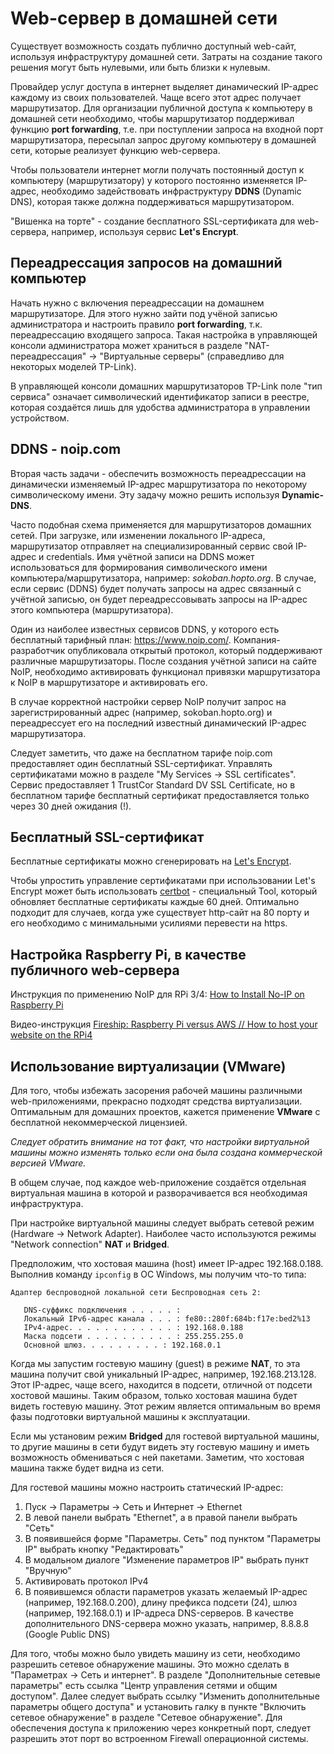 # Web-сервер в домашней сети

Существует возможность создать публично доступный web-сайт, используя инфраструктуру домашней сети. Затраты на создание такого решения могут быть нулевыми, или быть близки к нулевым.

Провайдер услуг доступа в интернет выделяет динамический IP-адрес каждому из своих пользователей. Чаще всего этот адрес получает маршрутизатор. Для организации публичной доступа к компьютеру в домашней сети необходимо, чтобы маршрутизатор поддерживал функцию **port forwarding**, т.е. при поступлении запроса на входной порт маршрутизатора, пересылал запрос другому компьютеру в домашней сети, которые реализует функцию web-сервера.

Чтобы пользователи интернет могли получать постоянный доступ к компьютеру (маршрутизатору) у которого постоянно изменяется IP-адрес, необходимо задействовать инфраструктуру **DDNS** (Dynamic DNS), которая также должна поддерживаться маршрутизатором.

"Вишенка на торте" - создание бесплатного SSL-сертификата для web-сервера, например, используя сервис **Let's Encrypt**.

## Переадрессация запросов на домашний компьютер

Начать нужно с включения переадрессации на домашнем маршрутизаторе. Для этого нужно зайти под учёной записью администратора и настроить правило **port forwarding**, т.к. переадрессацию входящего запроса. Такая настройка в управляющей консоли администратора может храниться в разделе "NAT-переадрессация" -> "Виртуальные серверы" (справедливо для некоторых моделей TP-Link).

В управляющей консоли домашних маршрутизаторов TP-Link поле "тип сервиса" означает символический идентификатор записи в реестре, которая создаётся лишь для удобства администратора в управлении устройством.

## DDNS - noip.com

Вторая часть задачи - обеспечить возможность переадрессации на динамически изменяемый IP-адрес маршрутизатора по некоторому символическому имени. Эту задачу можно решить  используя **Dynamic-DNS**.

Часто подобная схема применяется для маршрутизаторов домашних сетей. При загрузке, или изменении локального IP-адреса, маршрутизатор отправляет на специализированный сервис свой IP-адрес и credentials. Имя учётной записи на DDNS может использоваться для формирования символического имени компьютера/маршрутизатора, например: _sokoban.hopto.org_. В случае, если сервис (DDNS) будет получать запросы на адрес связанный с учётной записью, он будет переадрессовывать запросы на IP-адрес этого компьютера (маршрутизатора).

Один из наиболее известных сервисов DDNS, у которого есть бесплатный тарифный план: https://www.noip.com/. Компания-разработчик опубликовала открытый протокол, который поддерживают различные маршрутизаторы. После создания учётной записи на сайте NoIP, необходимо активировать функционал привязки маршрутизатора к NoIP в маршрутизаторе и активировать его.

В случае корректной настройки сервер NoIP получит запрос на зарегистрированный адрес (например, sokoban.hopto.org) и переадрессует его на последний известный динамический IP-адрес маршрутизатора.

Следует заметить, что даже на бесплатном тарифе noip.com предоставляет один бесплатный SSL-сертификат. Управлять сертификатами можно в разделе "My Services -> SSL certificates". Сервис предоставляет 1 TrustCor Standard DV SSL Certificate, но в бесплатном тарифе бесплатный сертификат предоставляется только через 30 дней ожидания (!).

## Бесплатный SSL-сертификат

Бесплатные сертификаты можно сгенерировать на [Let's Encrypt](https://letsencrypt.org/ru/getting-started/).

Чтобы упростить управление сертификатами при использовании Let's Encrypt может быть использовать [certbot](https://certbot.eff.org/pages/about) - специальный Tool, который обновляет бесплатные сертификаты каждые 60 дней. Оптимально подходит для случаев, когда уже существует http-сайт на 80 порту и его необходимо с минимальными усилиями перевести на https.

## Настройка Raspberry Pi, в качестве публичного web-сервера

Инструкция по применению NoIP для RPi 3/4: [How to Install No-IP on Raspberry Pi](https://www.slicethepi.co.uk/how-to-install-no-ip-on-raspberry-pi/)

Видео-инструкция [Fireship: Raspberry Pi versus AWS // How to host your website on the RPi4](https://www.youtube.com/watch?v=QdHvS0D1zAI)

## Использование виртуализации (VMware)

Для того, чтобы избежать засорения рабочей машины различными web-приложениями, прекрасно подходят средства виртуализации. Оптимальным для домашних проектов, кажется применение **VMware** с бесплатной некоммерческой лицензией.

_Следует обратить внимание на тот факт, что настройки виртуальной машины можно изменять только если она была создана коммерческой версией VMware._

В общем случае, под каждое web-приложение создаётся отдельная виртуальная машина в которой и разворачивается вся необходимая инфраструктура.

При настройке виртуальной машины следует выбрать сетевой режим (Hardware -> Network Adapter). Наиболее часто используются режимы "Network connection" **NAT** и **Bridged**.

Предположим, что хостовая машина (host) имеет IP-адрес 192.168.0.188. Выполнив команду `ipconfig` в ОС Windows, мы получим что-то типа:

```
Адаптер беспроводной локальной сети Беспроводная сеть 2:

   DNS-суффикс подключения . . . . . :
   Локальный IPv6-адрес канала . . . : fe80::280f:684b:f17e:bed2%13
   IPv4-адрес. . . . . . . . . . . . : 192.168.0.188
   Маска подсети . . . . . . . . . . : 255.255.255.0
   Основной шлюз. . . . . . . . . : 192.168.0.1
```

Когда мы запустим гостевую машину (guest) в режиме **NAT**, то эта машина получит свой уникальный IP-адрес, например, 192.168.213.128. Этот IP-адрес, чаще всего, находится в подсети, отличной от подсети хостовой машины. Таким образом, только хостовая машина будет видеть гостевую машину. Этот режим является оптимальным во время фазы подготовки виртуальной машины к эксплуатации.

Если мы установим режим **Bridged** для гостевой виртуальной машины, то другие машины в сети будут видеть эту гостевую машину и иметь возможность обмениваться с ней пакетами. Заметим, что хостовая машина также будет видна из сети.

Для гостевой машины можно настроить статический IP-адрес:

1. Пуск -> Параметры -> Сеть и Интернет -> Ethernet
2. В левой панели выбрать "Ethernet", а в правой панели выбрать "Сеть"
3. В появившейся форме "Параметры. Сеть" под пунктом "Параметры IP" выбрать кнопку "Редактировать"
4. В модальном диалоге "Изменение параметров IP" выбрать пункт "Вручную"
5. Активировать протокол IPv4
6. В появившемся области параметров указать желаемый IP-адрес (например, 192.168.0.200), длину префикса подсети (24), шлюз (например, 192.168.0.1) и IP-адреса DNS-серверов. В качестве дополнительного DNS-сервера можно указать, например, 8.8.8.8 (Google Public DNS)

Для того, чтобы можно было увидеть машину из сети, необходимо разрешить сетевое обнаружение машины. Это можно сделать в "Параметрах -> Сеть и интернет". В разделе "Дополнительные сетевые параметры" есть ссылка "Центр управления сетями и общим доступом". Далее следует выбрать ссылку "Изменить дополнительные параметры общего доступа" и установить галку в пункте "Включить сетевое обнаружение" в разделе "Сетевое обнаружение". Для обеспечения доступа к приложению через конкретный порт, следует разрешить этот порт во встроенном Firewall операционной системы.
